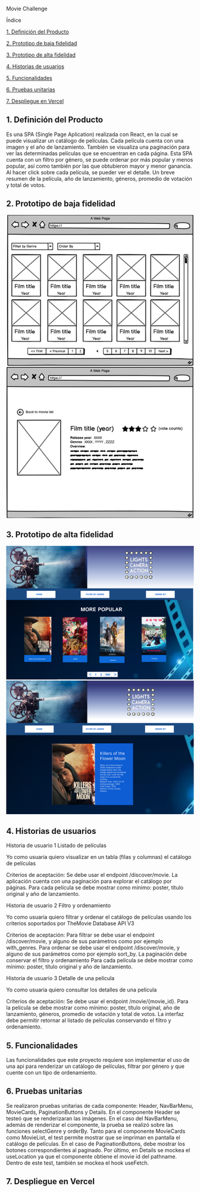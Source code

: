 Movie Challenge

Índice

[1. Definición del Producto](#1-definición-del-producto)

[2. Prototipo de baja fidelidad](#2-prototipo-de-baja-fidelidad)

[3. Prototipo de alta fidelidad](#3-prototipo-de-alta-fidelidad)

[4. Historias de usuarios](#4-historias-de-usuarios)

[5. Funcionalidades](#5-funcionalidades)

[6. Pruebas unitarias](#6-pruebas-unitarias)

[7. Despliegue en Vercel](#7-despliegue-en-vercel)

## 1. Definición del Producto

Es una SPA (Single Page Aplication) realizada con React, en la cual se puede visualizar un catálogo de películas. Cada película cuenta con una imagen y el año de lanzamiento.
También se visualiza una paginación para ver las determinadas películas que se encuentran en cada página.
Esta SPA cuenta con un filtro por género, se puede ordenar por más popular y menos popular, así como también por las que obtubieron mayor y menor ganancia.
Al hacer click sobre cada película, se pueder ver el detalle. Un breve resumen de la película, año de lanzamiento, géneros, promedio de votación y total de votos.

## 2. Prototipo de baja fidelidad

![Imagen Home](/src/components/img/bajafid1.png)
![Imagen Details](/src/components/img/bajafid2.png)

## 3. Prototipo de alta fidelidad

![Imagen Home](/src/components/img/Movie-Challenge.png)
![Imagen Detalis](/src/components/img/Movie-Challenge1%20(2).png)

## 4. Historias de usuarios

Historia de usuario 1
Listado de películas

Yo como usuaria quiero visualizar en un tabla (filas y columnas) el catálogo de películas

Criterios de aceptación:
Se debe usar el endpoint /discover/movie.
La aplicación cuenta con una paginación para explorar el catálogo por páginas.
Para cada película se debe mostrar como mínimo: poster, título original y año de lanzamiento.


Historia de usuario 2
Filtro y ordenamiento

Yo como usuaria quiero filtrar y ordenar el catálogo de películas usando los criterios soportados por TheMovie Database API V3

Criterios de aceptación:
Para filtrar se debe usar el endpoint /discover/movie, y alguno de sus parámetros como por ejemplo with_genres.
Para ordenar se debe usar el endpoint /discover/movie, y alguno de sus parámetros como por ejemplo sort_by.
La paginación debe conservar el filtro y ordenamiento
Para cada película se debe mostrar como mínimo: poster, título original y año de lanzamiento.

Historia de usuario 3
Detalle de una película

Yo como usuaria quiero consultar los detalles de una película

Criterios de aceptación:
Se debe usar el endpoint /movie/{movie_id}.
Para la película se debe mostrar como mínimo: poster, título original, año de lanzamiento, géneros, promedio de votación y total de votos.
La interfaz debe permitir retornar al listado de películas conservando el filtro y ordenamiento.

## 5. Funcionalidades

Las funcionalidades que este proyecto requiere son implementar el uso de una api para renderizar un catálogo de películas, filtrar por género y que cuente con un tipo de ordenamiento.

## 6. Pruebas unitarias

Se realizaron pruebas unitarias de cada componente: Header, NavBarMenu, MovieCards, PaginationButtons y Details. En el componente Header se testeó que se renderizaran las imágenes. En el caso del NavBarMenu, además de renderizar el componente, la prueba se realizó sobre las funciones selectGenre y orderBy.
Tanto para el componente MovieCards como MovieList, el test permite mostrar que se impriman en pantalla el catálogo de películas.
En el caso de PaginationButtons, debe mostrar los botones correspondientes al paginado.
Por último, en Details se mockea el useLocation ya que el componente obtiene el movie id del pathname. Dentro de este test, también se mockea el hook useFetch.

## 7. Despliegue en Vercel